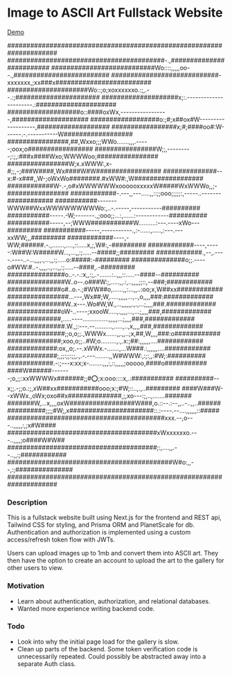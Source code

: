 # Image to ASCII Art Fullstack Website

<a href="https://ascii-art-converter-eight.vercel.app/" target="_blank">Demo</a>

#####################################################################
#########################################-.,#########################
###########################Wo::::,,,,,oo--.,#########################
############################-xxxxxxx,;xx###x#########################
#####################Wo::;o;xoxxxxxxo.:;,.--.:;######################
####################x;:.----------------------.:#####################
###################o::####oxWx,-----------------,####################
##################o:;#;x##ox#W-------------------,###################
#################x;#;####oo#:W------.-.-----------W##################
################,##,Wxxo;;;WWo.......,,,.-----;oox;o#################
################W;;,---------;:;,:###x####Wxo;WWWWoo;################
################W;x.xWWW:,x-#;;,-;###W####,Wx####W#W#################
##############--x:#-x###,,W-;oWxWo########.#xWW#:,W##################
############W-.-,o#xWWWWWWxoooooxxxxxW#####WxWWWo,,;-################
############-.---,,---.....,,::;;ooo;;;;;:,-----..-------############
###########-------WWW##WxxWWWWWWWWWo:,..-.-----,-----------##########
###########-----.-W;-------.,;ooo;;...:,......:------------##########
###########-----,--;WWW###########W..........:---.----xWo---#########
###########-----,-----------.,:-......,.....,:---.---xxWW;,,#########
############----,-WW;######.-.,.......,....,::.....x,;,W#:,-#########
############----,-----:W##W:W#####W...,...,,:;.....--#####;;#########
############.,--,.----.----..-...,,,,.,...,,:;.....o:#####:-#########
##############o;;.----o#WW:#..-.,,,,..,...,,:;.....--####,.-#########
###############o..-.-.:x,,:;,.-.......:..,,,::.....--####--##########
###############W..o--.o###W:;,.....,,.:,..,,,,;;::,--###;############
##############o#..o.-.;#WW##o,......,,:...,,..:oo;x,W##xx############
################...---,Wx##;W,.....,,,,,...,..,o,,,,###:#############
###############W..x---.Wo#W,W.,...,,,,,,.,.,...;,,,,###.#############
##############oW-..----;xxooW.....,.,,,,...,...;,,,,###,#############
##############,.....----...............,,,,,...;,,,,###,#############
###############.W.,;:---.--..........,.....,..,x,,,,###,#############
###############;;o,o;;.,WWWx......,,.,,..;x,##,W,,,,###:o############
##############;xoo,o;;..#W;o.........,.,.x:;##:,,,,,,....############
#############:ox,,o;.--.xWWx.-.......,...W###.:,,,,,,....############
#############;,;;:;;:;;,.,.-.---........,,W#WWW:,:;:,,:#W;:##########
############.-:;---x:xx;x-........,,,:,::,,,,,;ooooo,####o###########
####W######-------;o,;;:xxWWWWx#######;;#:o:;x:ooo::::x,.:###########
##########--x;;.-;;o.:;,xW##xx###########ooo;x:;#W;::..,.,..#########
####W###W--xWWx.,oWx;oxo##x##############,;,xo---:;,..,.......#######
#######W,...x,,,,oxW#################W###,o.::--.:--,,..-..,,..######
##########;;;;#W;,x######################::.:----.--....,,,,,,::#####
#########################################xxx.--,o---..,,,,,:,;x#W####
#######################################xWxxxxxxo.---..,,,,;o####W#W##
#######################################;:,....,,.--..,,:;############
###########################################W#o:,,--,:;###############
#####################################################################

### Description
This is a fullstack website built using Next.js for the frontend and REST api, Tailwind CSS for styling, and Prisma ORM and PlanetScale for db. Authentication and authorization is implemented using a custom access/refresh token flow with JWTs.

Users can upload images up to 1mb and convert them into ASCII art. They then have the option to create an account to upload the art to the gallery for other users to view.

### Motivation
 - Learn about authentication, authorization, and relational databases.
 - Wanted more experience writing backend code.

### Todo
 - Look into why the initial page load for the gallery is slow.
 - Clean up parts of the backend. Some token verification code is unnecessarily repeated. Could possibly be abstracted away into a separate Auth class.


